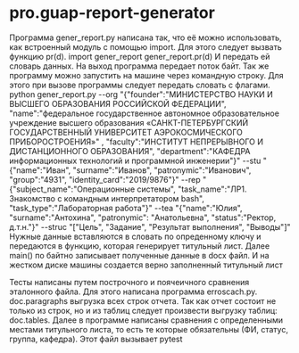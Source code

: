 # pro.guap-report-generator
Программа gener_report.py написана так, что её можно использовать, как встроенный модуль с помощью import. Для этого следует вызвать функцию pr(d). 
import gener_report
gener_report.pr(d)
И передать ей словарь данных. На выход программа передает поток байт. Так же программу можно запустить на машине через командную строку. Для этого при вызове программы следует передать словать с флагами.
python gener_report.py --org "{\"founder\":\"МИНИСТЕРСТВО НАУКИ И ВЫСШЕГО ОБРАЗОВАНИЯ РОССИЙСКОЙ ФЕДЕРАЦИИ\", \"name\":\"федеральное государственное автономное образовательное учреждение высшего образования «САНКТ-ПЕТЕРБУРГСКИЙ ГОСУДАРСТВЕННЫЙ УНИВЕРСИТЕТ АЭРОКОСМИЧЕСКОГО ПРИБОРОСТРОЕНИЯ»\" , \"faculty\":\"ИНСТИТУТ НЕПРЕРЫВНОГО И ДИСТАНЦИОННОГО ОБРАЗОВАНИЯ\", \"department\":\"КАФЕДРА информационных технологий и программной инженерии\"}" --stu "{\"name\":\"Иван\", \"surname\":\"Иванов\", \"patronymic\":\"Иванович\", \"group\":\"4931\", \"identity_card\":\"2019/9876\"}" --rep "{\"subject_name\":\"Операционные системы\", \"task_name\":\"ЛР1. Знакомство с командным интерпретатором bash\", \"task_type\":\"Лабораторная работа\"}" --tea "{\"name\":\"Юлия\", \"surname\":\"Антохина\", \"patronymic\": \"Анатольевна\", \"status\":\"Ректор, д.т.н.\"}" --struc "[\"Цель\", \"Задание\", \"Результат выполнения\", \"Выводы\"]"
Нужные данные вставляются в словать по опреденному ключу и передаются в функцию, которая генерирует титульный лист. Далее main() по байтно записывает полученные данные в docx файл. И на жестком диске машины создается верно заполненный титульный лист

Тесты написаны путем построчного и поячеичного сравнения эталонного файла. Для этого написана программа erroscach.py.  doc.paragraphs выгрузка всех строк отчета. Так как отчет состоит не только из строк, но и из таблиц следует произвести выгрузку таблиц: doc.tables. Далее в программе написаны сравнения с определенными местами титульного листа, то есть те которые обязательны (ФИ, статус, группа, кафедра). 
Этот файл вызывает pytest
